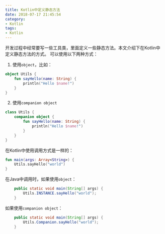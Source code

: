 ```yaml
---
title: Kotlin中定义静态方法
date: 2018-07-17 21:45:54
category:
- Kotlin
tags:
- Kotlin
---
```

开发过程中经常要写一些工具类，里面定义一些静态方法。本文介绍下在Kotlin中定义静态方法的方式。
可以使用以下两种方式：
1. 使用`object`，比如：
``` kotlin
object Utils {
    fun sayHello(name: String) {
        println("Hello $name!")
    }
}
```
2. 使用`companion object`
``` kotlin
class Utils {
    companion object {
        fun sayHello(name: String) {
            println("Hello $name!")
        }
    }
}
```
在Kotlin中使用调用方式是一样的：
``` kotlin
fun main(args: Array<String>) {
    Utils.sayHello("world")
}
```
在Java中调用时，如果使用`object`：
``` java
    public static void main(String[] args) {
        Utils.INSTANCE.sayHello("world");
    }
```
如果使用`companion object`：
``` java
    public static void main(String[] args) {
        Utils.Companion.sayHello("world");
    }
```
